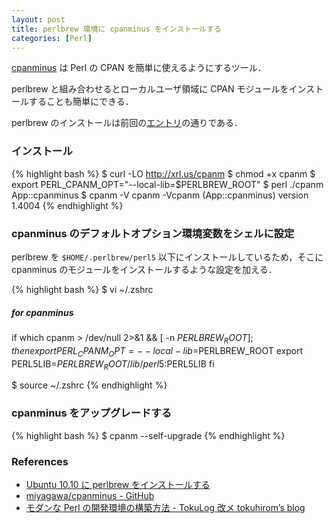 ```yaml
---
layout: post
title: perlbrew 環境に cpanminus をインストールする
categories: [Perl]
--- 
```

[cpanminus](https://github.com/miyagawa/cpanminus/) は Perl の CPAN を簡単に使えるようにするツール．

perlbrew と組み合わせるとローカルユーザ領域に CPAN モジュールをインストールすることも簡単にできる．

perlbrew のインストールは前回の[エントリ](http://log.tomohiro.me/entries/installing-perlbrew-on-ubuntu10.10)の通りである．


### インストール

{% highlight bash %}
$ curl -LO http://xrl.us/cpanm
$ chmod +x cpanm
$ export PERL_CPANM_OPT="--local-lib=$PERLBREW_ROOT"
$ perl ./cpanm App::cpanminus
$ cpanm -V
cpanm -Vcpanm (App::cpanminus) version 1.4004
{% endhighlight %}


### cpanminus のデフォルトオプション環境変数をシェルに設定

perlbrew を `$HOME/.perlbrew/perl5` 以下にインストールしているため，そこに cpanminus のモジュールをインストールするような設定を加える．

{% highlight bash %}
$ vi ~/.zshrc
##### for cpanminus #####
if which cpanm > /dev/null 2>&1 && [ -n $PERLBREW_ROOT ]; then 
    export PERL_CPANM_OPT=--local-lib=$PERLBREW_ROOT
    export PERL5LIB=$PERLBREW_ROOT/lib/perl5:$PERL5LIB
fi

$ source ~/.zshrc
{% endhighlight %}


### cpanminus をアップグレードする

{% highlight bash %}
$ cpanm --self-upgrade
{% endhighlight %}


### References

- [Ubuntu 10.10 に perlbrew をインストールする](http://log.tomohiro.me/entries/installing-perlbrew-on-ubuntu10.10) 
- [miyagawa/cpanminus - GitHub](https://github.com/miyagawa/cpanminus/)
- [モダンな Perl の開発環境の構築方法 - TokuLog 改メ tokuhirom’s blog](http://d.hatena.ne.jp/tokuhirom/20100716/perlenv) 
